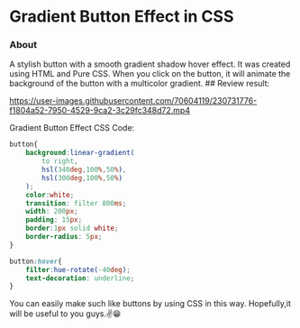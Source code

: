 # Gradient Button Effect in CSS
<h3>About</h3>
A stylish button with a smooth gradient shadow hover effect. It was created using HTML and Pure CSS. When you click on the button, it will animate the background of the button with a multicolor gradient.
## Review result:

https://user-images.githubusercontent.com/70604119/230731776-f1804a52-7950-4529-9ca2-3c29fc348d72.mp4

Gradient Button Effect CSS Code:
~~~CSS
button{
    background:linear-gradient(
        to right,
        hsl(340deg,100%,50%),
        hsl(300deg,100%,50%)
    );
    color:white;
    transition: filter 800ms;
    width: 200px;
    padding: 15px;
    border:1px solid white;
    border-radius: 5px;
}

button:hover{
    filter:hue-rotate(-40deg);
    text-decoration: underline;
}
~~~
You can easily make such like buttons by using CSS in this way.
Hopefully,it will be useful to you guys.✌😁

